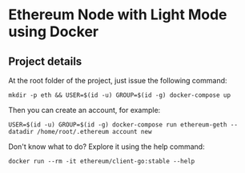 # Ethereum Node with Light Mode using Docker

## Project details

At the root folder of the project, just issue the following command:

    mkdir -p eth && USER=$(id -u) GROUP=$(id -g) docker-compose up

Then you can create an account, for example:

    USER=$(id -u) GROUP=$(id -g) docker-compose run ethereum-geth --datadir /home/root/.ethereum account new

Don't know what to do? Explore it using the help command:

    docker run --rm -it ethereum/client-go:stable --help

